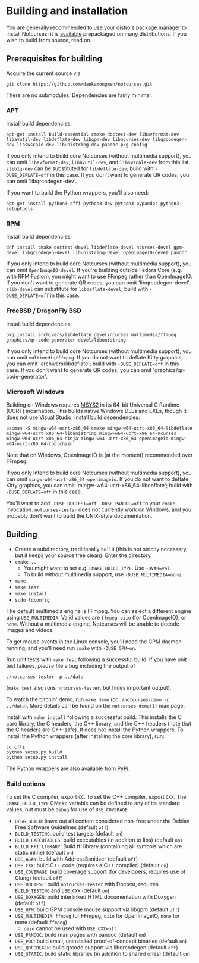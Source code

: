 # Building and installation

You are generally recommended to use your distro's package manager to install
Notcurses; it is [available](https://repology.org/project/notcurses/versions)
prepackaged on many distributions. If you wish to build from source, read on.

## Prerequisites for building

Acquire the current source via

`git clone https://github.com/dankamongmen/notcurses.git`

There are no submodules. Dependencies are fairly minimal.

### APT

Install build dependencies:

`apt-get install build-essential cmake doctest-dev libavformat-dev libavutil-dev libdeflate-dev libgpm-dev libncurses-dev libqrcodegen-dev libswscale-dev libunistring-dev pandoc pkg-config`

If you only intend to build core Notcurses (without multimedia support), you
can omit `libavformat-dev`, `libavutil-dev`, and `libswscale-dev` from this
list. `zlib1g-dev` can be substituted for `libdeflate-dev`; build with
`-DUSE_DEFLATE=off` in this case. If you don't want to generate QR codes, you can
omit 'libqrcodegen-dev'.

If you want to build the Python wrappers, you'll also need:

`apt-get install python3-cffi python3-dev python3-pypandoc python3-setuptools`

### RPM

Install build dependencies:

`dnf install cmake doctest-devel libdeflate-devel ncurses-devel gpm-devel libqrcodegen-devel libunistring-devel OpenImageIO-devel pandoc`

If you only intend to build core Notcurses (without multimedia support), you
can omit `OpenImageIO-devel`. If you're building outside Fedora Core (e.g. with
RPM Fusion), you might want to use FFmpeg rather than OpenImageIO. If you don't
want to generate QR codes, you can omit 'libqrcodegen-devel'. `zlib-devel` can
substitute for `libdeflate-devel`; build with `-DUSE_DEFLATE=off` in this case.

### FreeBSD / DragonFly BSD

Install build dependencies:

`pkg install archivers/libdeflate devel/ncurses multimedia/ffmpeg graphics/qr-code-generator devel/libunistring`

If you only intend to build core Notcurses (without multimedia support), you
can omit `multimedia/ffmpeg`. If you do not want to deflate Kitty graphics,
you can omit 'archivers/libdeflate'; build with `-DUSE_DEFLATE=off` in this
case. If you don't want to generate QR codes, you can omit
'graphics/qr-code-generator'.

### Microsoft Windows

Building on Windows requires [MSYS2](https://www.msys2.org/) in its
64-bit Universal C Runtime (UCRT) incarnation. This builds native Windows DLLs
and EXEs, though it does not use Visual Studio. Install build dependencies:

`pacman -S mingw-w64-ucrt-x86_64-cmake mingw-w64-ucrt-x86_64-libdeflate mingw-w64-ucrt-x86_64-libunistring mingw-w64-ucrt-x86_64-ncurses mingw-w64-ucrt-x86_64-ninja mingw-w64-ucrt-x86_64-openimageio mingw-w64-ucrt-x86_64-toolchain`

Note that on Windows, OpenImageIO is (at the moment) recommended over FFmpeg.

If you only intend to build core Notcurses (without multimedia support), you
can omit `mingw-w64-ucrt-x86_64-openimageio`. If you do not want to deflate Kitty
graphics, you can omit 'mingw-w64-ucrt-x86_64-libdeflate'; build with
`-DUSE_DEFLATE=off` in this case.

You'll want to add `-DUSE_DOCTEST=off -DUSE_PANDOC=off` to your `cmake` invocation.
`notcurses-tester` does not currently work on Windows, and you probably don't want
to build the UNIX-style documentation.

## Building

* Create a subdirectory, traditionally `build` (this is not strictly necessary,
  but it keeps your source tree clean). Enter the directory.
* `cmake ..`
  * You might want to set e.g. `CMAKE_BUILD_TYPE`. Use `-DVAR=val`.
  * To build without multimedia support, use `-DUSE_MULTIMEDIA=none`.
* `make`
* `make test`
* `make install`
* `sudo ldconfig`

The default multimedia engine is FFmpeg. You can select a different engine
using `USE_MULTIMEDIA`. Valid values are `ffmpeg`, `oiio` (for OpenImageIO),
or `none`. Without a multimedia engine, Notcurses will be unable to decode
images and videos.

To get mouse events in the Linux console, you'll need the GPM daemon running,
and you'll need run `cmake` with `-DUSE_GPM=on`.

Run unit tests with `make test` following a successful build. If you have unit
test failures, *please* file a bug including the output of

`./notcurses-tester -p ../data`

(`make test` also runs `notcurses-tester`, but hides important output).

To watch the bitchin' demo, run `make demo` (or `./notcurses-demo -p ../data`).
More details can be found on the `notcurses-demo(1)` man page.

Install with `make install` following a successful build. This installs the C
core library, the C headers, the C++ library, and the C++ headers (note that
the C headers are C++-safe). It does not install the Python wrappers. To
install the Python wrappers (after installing the core library), run:

```
cd cffi
python setup.py build
python setup.py install
```

The Python wrappers are also available from [PyPi](https://pypi.org/project/notcurses/).

### Build options

To set the C compiler, export `CC`. To set the C++ compiler, export `CXX`. The
`CMAKE_BUILD_TYPE` CMake variable can be defined to any of its standard values,
but must be `Debug` for use of `USE_COVERAGE`.

* `DFSG_BUILD`: leave out all content considered non-free under the Debian Free Software Guidelines (default `off`)
* `BUILD_TESTING`: build test targets (default `on`)
* `BUILD_EXECUTABLES`: build executables (in addition to libs) (default `on`)
* `BUILD_FFI_LIBRARY`: Build ffi library (containing all symbols which are static inline) (default `on`)
* `USE_ASAN`: build with AddressSanitizer (default `off`)
* `USE_CXX`: build C++ code (requires a C++ compiler) (default `on`)
* `USE_COVERAGE`: build coverage support (for developers, requires use of Clang) (default `off`)
* `USE_DOCTEST`: build `notcurses-tester` with Doctest, requires `BUILD_TESTING` and `USE_CXX` (default `on`)
* `USE_DOXYGEN`: build interlinked HTML documentation with Doxygen (default `off`)
* `USE_GPM`: build GPM console mouse support via libgpm (default `off`)
* `USE_MULTIMEDIA`: `ffmpeg` for FFmpeg, `oiio` for OpenImageIO, `none` for none (default `ffmpeg`)
  * `oiio` cannot be used with `USE_CXX=off`
* `USE_PANDOC`: build man pages with pandoc (default `on`)
* `USE_POC`: build small, uninstalled proof-of-concept binaries (default `on`)
* `USE_QRCODEGEN`: build qrcode support via libqrcodegen (default `off`)
* `USE_STATIC`: build static libraries (in addition to shared ones) (default `on`)
